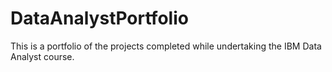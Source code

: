 # DataAnalystPortfolio

This is a portfolio of the projects completed while undertaking the IBM Data Analyst course.
